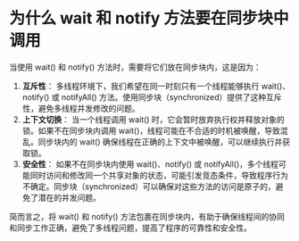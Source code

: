 # 为什么 wait 和 notify 方法要在同步块中调用

当使用 wait() 和 notify() 方法时，需要将它们放在同步块内，这是因为：

1. **互斥性**： 多线程环境下，我们希望在同一时刻只有一个线程能够执行 wait()、notify() 或 notifyAll() 方法。使用同步块（synchronized）提供了这种互斥性，避免多线程并发修改的问题。
2. **上下文切换**： 当一个线程调用 wait() 时，它会暂时放弃执行权并释放对象的锁。如果不在同步块内调用 wait()，线程可能在不合适的时机被唤醒，导致混乱。同步块内的 wait() 确保线程在正确的上下文中被唤醒，可以继续执行并获取锁。
3. **安全性**： 如果不在同步块内使用 wait()、notify() 或 notifyAll()，多个线程可能同时访问和修改同一个共享对象的状态，可能引发竞态条件，导致程序行为不确定。同步块（synchronized）可以确保对这些方法的访问是原子的，避免了潜在的并发问题。

简而言之，将 wait() 和 notify() 方法包裹在同步块内，有助于确保线程间的协同和同步工作正确，避免了多线程问题，提高了程序的可靠性和安全性。

<font style="color:rgb(0, 0, 0);">  
</font>
